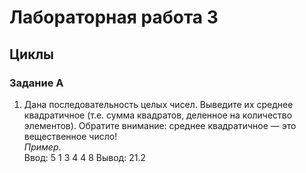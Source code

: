 # Лабораторная работа 3

## Циклы

### **Задание A**

1. Дана последовательность целых чисел. Выведите их среднее квадратичное (т.е. сумма
квадратов, деленное на количество элементов). Обратите внимание: среднее квадратичное
— это вещественное число!<br>*Пример*.<br>Ввод: 5 1 3 4 4 8
Вывод: 21.2
